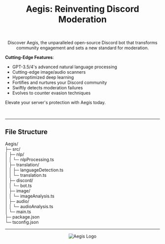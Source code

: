 <h1 align = "center" >Aegis: Reinventing Discord Moderation</h1>
<br />
<p align="center">
Discover Aegis, the unparalleled open-source Discord bot that transforms community engagement and sets a new standard for moderation. 
  
**Cutting-Edge Features**:
* GPT-3.5/4's advanced natural language processing
* Cutting-edge image/audio scanners
* Hyperoptimized deep learning
* Fortifies and nurtures your Discord community
* Swiftly detects moderation failures
* Evolves to counter evasion techniques
  
Elevate your server's protection with Aegis today.
</p>
<br />

---

<h2>File Structure</h2>
<p>
  
Aegis/<br>
├─ src/<br>
│ ├─ nlp/<br>
│ │ └─ nlpProcessing.ts<br>
│ ├─ translation/<br>
│ │ ├─ languageDetection.ts<br>
│ │ └─ translation.ts<br>
│ ├─ discord/<br>
│ │ └─ bot.ts<br>
│ ├─ image/<br>
│ │ └─ imageAnalysis.ts<br>
│ ├─ audio/<br>
│ │ └─ audioAnalysis.ts<br>
│ └─ main.ts<br>
├─ package.json<br>
└─ tsconfig.json<br>
  
</p>  


---

<div align="center">
  <p> 
    <img src="https://github.com/AbhiAlest/Aegis/blob/main/Aegis.png?raw=true" alt = "Aegis Logo" >
</p> 

